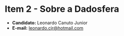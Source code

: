 # Item  2 - Sobre a Dadosfera
- **Candidato:** Leonardo Canuto Junior<br />
- **E-mail:** leonardo.cjr@hotmail.com
